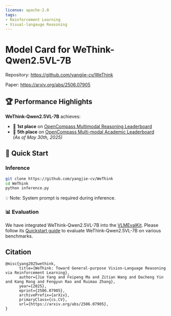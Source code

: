 ```yaml
---
license: apache-2.0
tags:
- Reinforcement Learning
- Visual-langauge Reasoning
---
```

# Model Card for WeThink-Qwen2.5VL-7B

Repository: https://github.com/yangjie-cv/WeThink

Paper: https://arxiv.org/abs/2506.07905



## 🏆 Performance Highlights
**WeThink-Qwen2.5VL-7B** achieves:
- 🥇 **1st place** on [OpenCompass Multimodal Reasoning Leaderboard](https://rank.opencompass.org.cn/leaderboard-multimodal-reasoning/?m=REALTIME)
- 🏅 **5th place** on [OpenCompass Multi-modal Academic Leaderboard](https://rank.opencompass.org.cn/leaderboard-multimodal/?m=REALTIME)  
*(As of May 30th, 2025)*


## 🚀 Quick Start
### Inference

```bash
git clone https://github.com/yangjie-cv/WeThink
cd WeThink
python inference.py
```
💡 ​​Note​​: System prompt is required during inference. 

### 📊 Evaluation
We have integrated WeThink-Qwen2.5VL-7B into the [VLMEvalKit](https://github.com/open-compass/VLMEvalKit). Please follow its [Quickstart guide](https://github.com/open-compass/VLMEvalKit/blob/main/docs/en/Quickstart.md) to evaluate WeThink-Qwen2.5VL-7B on various benchmarks.


## Citation
```
@misc{yang2025wethink,
      title={WeThink: Toward General-purpose Vision-Language Reasoning via Reinforcement Learning}, 
      author={Jie Yang and Feipeng Ma and Zitian Wang and Dacheng Yin and Kang Rong and Fengyun Rao and Ruimao Zhang},
      year={2025},
      eprint={2506.07905},
      archivePrefix={arXiv},
      primaryClass={cs.CV},
      url={https://arxiv.org/abs/2506.07905}, 
}
```
